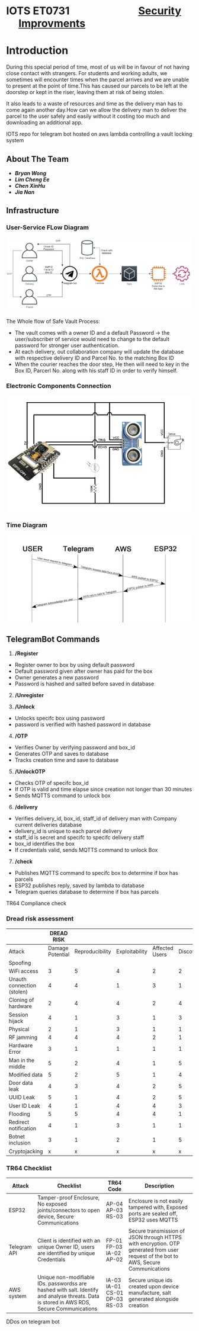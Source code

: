 # IOTS ET0731 &nbsp; &nbsp; &nbsp; &nbsp; &nbsp;&nbsp; &nbsp; &nbsp; &nbsp; &nbsp;&nbsp; &nbsp; &nbsp; &nbsp; &nbsp;[Security](Security.md) &nbsp;&nbsp; &nbsp; &nbsp; &nbsp;[Improvments](Improvement.md)
# Introduction
During this special period of time, most of us will be in favour of not having close contact with strangers. For students and working adults, we sometimes will encounter times when the parcel arrives and we are unable to present at the point of time.This has caused our parcels to be left at the doorstep or kept in the riser, leaving them at risk of being stolen.

It also leads to a waste of resources and time as the delivery man has to come again another day.How can we allow the delivery man to deliver the parcel to the user safely and easily without it costing too much and downloading an additional app.

IOTS repo for telegram bot hosted on aws lambda controlling a vault locking system
## About The Team
* ***Bryan Wong***
* ***Lim Cheng Ee***
* ***Chen XinHu***
* ***Jia Nan***
## Infrastructure
### User-Service FLow Diagram
<img src="Networkflow.PNG" alt="diagram picture">

The Whole flow of Safe Vault Process:

  * The vault comes with a owner ID and a default Password -> the user/subscriber of service would need to change to the default password
    for stronger user authentication.
  * At each delivery, out collaboration company will update the database with respective delivery ID and Parcel No. to the matching Box ID
  * When the courier reaches the door step, He then will need to key in the Box ID, Parcerl No. along with his staff ID in order to verify himself.
  
### Electronic Components Connection
<img src="Electronic Parts Connection.jpg" alt="connection picture">

### Time Diagram
<img src="TimeDiagram.jpg" alt="Time picture">



## TelegramBot Commands
 1. **/Register**
 - Register owner to box by using default password
 - Default password given after owner has paid for the box
 - Owner generates a new password
 - Password is hashed and salted before saved in database

 2. **/Unregister**

 3. **/Unlock**
 - Unlocks specifc box using password
 - password is verified with hashed password in database

 4. **/OTP**
 - Verifies Owner by verifying password and box_id
 - Generates OTP and saves to database
 - Tracks creation time and save to database 

 5. **/UnlockOTP**
 - Checks OTP of specifc box_id
 - If OTP is valid and time elapse since creation not longer than 30 minutes
 - Sends MQTTS command to unlock box

 6. **/delivery**
 - Verifies delivery_id, box_id, staff_id of delivery man with Company current deliveries database
 - delivery_id is unique to each parcel delivery
 - staff_id is secret and specifc to specifc delivery staff
 - box_id identifies the box
 - If credentials valid, sends MQTTS command to unlock Box

 7. **/check**
 - Publishes MQTTS command to specifc box to determine if box has parcels
 - ESP32 publishes reply, saved by lambda to database
 - Telegram queries database to determine if box has parcels
 

 TR64 Compliance check
### Dread risk assessment
|                            | DREAD RISK       |                 |                |                |                |              |
| -------------------------- | ---------------- | --------------- | -------------- | -------------- | -------------- | ------------ |
| Attack                     | Damage Potential | Reproducibility | Exploitability | Affected Users | Discoverablity | Risk (MAX=5) |
| Spoofing                   |                  |                 |                |                |                |              |
| WiFi access                | 3                | 5               | 4              | 2              | 2              | 3.2          |
| Unauth connection (stolen) | 4                | 4               | 1              | 3              | 1              | 2.6          |
| Cloning of hardware        | 2                | 4               | 4              | 2              | 4              | 3.2          |
| Session hijack             | 4                | 1               | 3              | 1              | 3              | 2.4          |
| Physical                   | 2                | 1               | 3              | 1              | 1              | 1.6          |
| RF jamming                 | 4                | 4               | 4              | 2              | 1              | 3            |
| Hardware Error             | 3                | 1               | 1              | 1              | 1              | 1.4          |
| Man in the middle          | 5                | 2               | 4              | 1              | 5              | 3.4          |
| Modified data              | 5                | 2               | 5              | 1              | 4              | 3.4          |
| Door data leak             | 4                | 3               | 4              | 2              | 5              | 3.6          |
| UUID Leak                  | 5                | 1               | 4              | 2              | 5              | 3.4          |
| User ID Leak               | 4                | 1               | 4              | 4              | 3              | 3.2          |
| Flooding                   | 5                | 5               | 4              | 4              | 1              | 3.8          |
| Redirect notification      | 4                | 1               | 3              | 1              | 1              | 2            |
| Botnet inclusion           | 3                | 1               | 2              | 1              | 5              | 2.4          |
| Cryptojacking              | x                | x               | x              | x              | x              | x         |

### TR64 Checklist

| Attack       | Checklist                                                                                                                                   | TR64 Code                                 | Description                                                                                                           |
| ------------ | ------------------------------------------------------------------------------------------------------------------------------------------- | ----------------------------------------- | --------------------------------------------------------------------------------------------------------------------- |
| ESP32        | Tamper-proof Enclosure, No exposed joints/connectors to open device, Secure Communications                                                  | AP-04 AP-03 RS-03                         | Enclosure is not easily tampered with, Exposed ports are sealed off, ESP32 uses MQTTS                                 |
| Telegram API | Client is identified with an unique Owner ID, users are identified by unique Credentials                                                    | FP-01 FP-03 IA-02 AP-02                   | Secure transmission of JSON through HTTPS with encryption. OTP generated from user request of the bot to AWS, Secure Communications |
| AWS system   | Unique non-modifiable IDs. passwordss are hashed with salt. Identify and analyse threats.  Data is stored in AWS RDS, Secure Communications | IA-03<br>IA-01<br>CS-01<br>DP-03<br>RS-03 | Secure unique ids created upon device manufacture, salt generated alongside creation    

DDos on telegram bot
 
